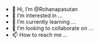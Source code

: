 - 👋 Hi, I’m @Rohanapasutan
- 👀 I’m interested in ...
- 🌱 I’m currently learning ...
- 💞️ I’m looking to collaborate on ...
- 📫 How to reach me ...

<!---
Rohanapasutan/Rohanapasutan is a ✨ special ✨ repository because its `README.md` (this file) appears on your GitHub profile.
You can click the Preview link to take a look at your changes.
--->
